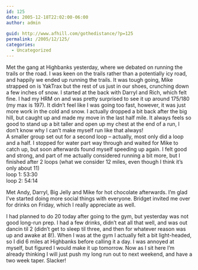 ```yaml
---
id: 125
date: 2005-12-18T22:02:00-06:00
author: admin
  
guid: http://www.afhill.com/gothedistance/?p=125
permalink: /2005/12/125/
categories:
  - Uncategorized
---
```

Met the gang at Highbanks yesterday, where we debated on running the trails or the road. I was keen on the trails rather than a potentially icy road, and happily we ended up running the trails. It was tough going, Mike strapped on is YakTrax but the rest of us just in our shoes, crunching down a few inches of snow. I started at the back with Darryl and Rich, which felt fine. I had my HRM on and was pretty surprised to see it up around 175/180 (my max is 197). It didn&#8217;t feel like I was going too fast, however, it was just more work in the cold and snow. I actually dropped a bit back after the big hill, but caught up and made my move in the last half mile. It always feels so good to stand up a bit taller and open up my chest at the end of a run, I don&#8217;t know why I can&#8217;t make myself run like that always!  
A smaller group set out for a second loop &#8211; actually, most only did a loop and a half. I stopped for water part way through and waited for Mike to catch up, but soon afterwards found myself speeding up again. I felt good and strong, and part of me actually considered running a bit more, but I finished after 2 loops (what we consider 12 miles, even though I think it&#8217;s only about 11)  
loop 1: 53:30  
loop 2: 54:14

Met Andy, Darryl, Big Jelly and Mike for hot chocolate afterwards. I&#8217;m glad I&#8217;ve started doing more social things with everyone. Bridget invited me over for drinks on Friday, which I really appreciate as well.

I had planned to do 20 today after going to the gym, but yesterday was not good long-run prep. I had a few drinks, didn&#8217;t eat all that well, and was out dancin til 2 (didn&#8217;t get to sleep til three, and then for whatever reason was up and awake at 8!). When I was at the gym I actually felt a bit light-headed, so I did 6 miles at Highbanks before calling it a day. I was annoyed at myself, but figured I would make it up tomorrow. Now as I sit here I&#8217;m already thinking I will just push my long run out to next weekend, and have a two week taper. Slacker!